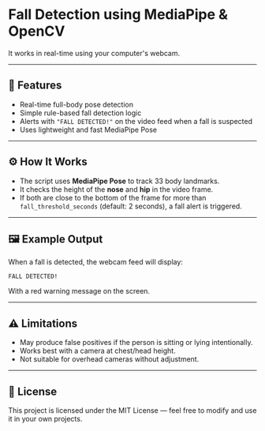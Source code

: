 # Fall Detection using MediaPipe & OpenCV

It works in real-time using your computer's webcam.

---

## 📌 Features
- Real-time full-body pose detection
- Simple rule-based fall detection logic
- Alerts with `"FALL DETECTED!"` on the video feed when a fall is suspected
- Uses lightweight and fast MediaPipe Pose
---

## ⚙️ How It Works

* The script uses **MediaPipe Pose** to track 33 body landmarks.
* It checks the height of the **nose** and **hip** in the video frame.
* If both are close to the bottom of the frame for more than `fall_threshold_seconds` (default: 2 seconds), a fall alert is triggered.

---

## 🖼️ Example Output

When a fall is detected, the webcam feed will display:

```
FALL DETECTED!
```

With a red warning message on the screen.

---

## ⚠️ Limitations

* May produce false positives if the person is sitting or lying intentionally.
* Works best with a camera at chest/head height.
* Not suitable for overhead cameras without adjustment.

---

## 📜 License

This project is licensed under the MIT License — feel free to modify and use it in your own projects.


